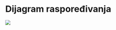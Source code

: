 # Dijagram raspoređivanja #

[![](https://bobotrans.googlecode.com/svn/Dijagram_Rasporedjivanja.jpg)](http://code.google.com)